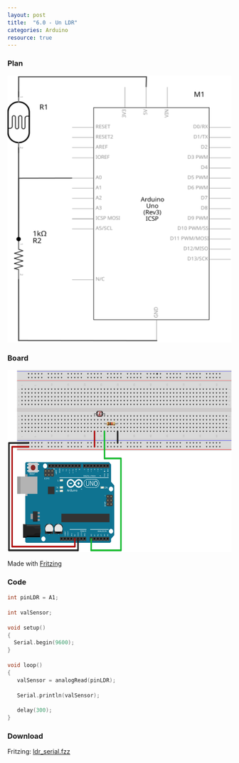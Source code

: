 ```yaml
---
layout: post
title:  "6.0 - Un LDR"
categories: Arduino
resource: true
---
```


### Plan

<div class="schaltplan">
	<img src="/images/fritzing/arduino/ldr_serial_Schaltplan.svg" width="800" height="600" alt="wiring plan" />
</div>

### Board

<img src="/images/fritzing/arduino/ldr_serial_Steckplatine.svg" width="584" height="409" alt="bread board" />

<p class="advert">Made with <a href="http://fritzing.org">Fritzing</a></p>

### Code

```c
int pinLDR = A1;

int valSensor;

void setup()
{
  Serial.begin(9600);
}

void loop()
{
   valSensor = analogRead(pinLDR);

   Serial.println(valSensor);

   delay(300);
}
```

### Download

Fritzing: [ldr_serial.fzz](/images/fritzing/arduino/ldr_serial.fzz)
